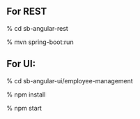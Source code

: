 For REST
--------

% cd sb-angular-rest

% mvn spring-boot:run


For UI:
-------

% cd sb-angular-ui/employee-management

% npm install

% npm start